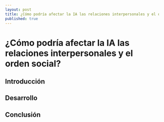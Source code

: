 ```yaml
---
layout: post
title: ¿Cómo podría afectar la IA las relaciones interpersonales y el orden social?
published: true
---
```


# ¿Cómo podría afectar la IA las relaciones interpersonales y el orden social?

## Introducción

## Desarrollo

## Conclusión
